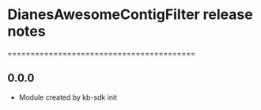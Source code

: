 # DianesAwesomeContigFilter release notes
=========================================

0.0.0
-----
* Module created by kb-sdk init
